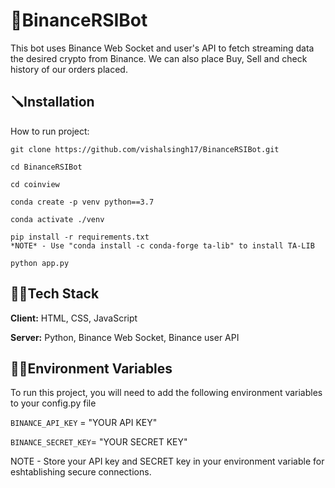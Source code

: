 
# 🤖BinanceRSIBot

This bot uses Binance Web Socket and user's API to fetch streaming data the desired crypto from Binance. We can also place Buy, Sell and check history of our orders placed. 



## 🪛Installation

How to run project:

```
git clone https://github.com/vishalsingh17/BinanceRSIBot.git
```
```
cd BinanceRSIBot
```
```
cd coinview
```
```
conda create -p venv python==3.7
```
```
conda activate ./venv
```
```
pip install -r requirements.txt
*NOTE* - Use "conda install -c conda-forge ta-lib" to install TA-LIB
```
```
python app.py
```
## 👨‍💻Tech Stack

**Client:** HTML, CSS, JavaScript

**Server:** Python, Binance Web Socket, Binance user API


## 🕵️‍♂️Environment Variables

To run this project, you will need to add the following environment variables to your config.py file

`BINANCE_API_KEY` = "YOUR API KEY"

`BINANCE_SECRET_KEY`= "YOUR SECRET KEY"

NOTE - Store your API key and SECRET key in your environment variable for eshtablishing secure connections.


